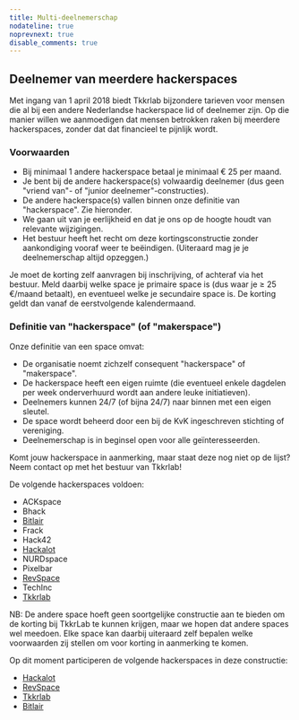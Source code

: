```yaml
---
title: Multi-deelnemerschap
nodateline: true
noprevnext: true
disable_comments: true
---
```


## Deelnemer van meerdere hackerspaces
Met ingang van 1 april 2018 biedt Tkkrlab bijzondere tarieven voor mensen die al bij een andere Nederlandse hackerspace lid of deelnemer zijn. Op die manier willen we aanmoedigen dat mensen betrokken raken bij meerdere hackerspaces, zonder dat dat financieel te pijnlijk wordt.

### Voorwaarden
 - Bij minimaal 1 andere hackerspace betaal je minimaal € 25 per maand.
 - Je bent bij de andere hackerspace(s) volwaardig deelnemer (dus geen "vriend van"- of "junior deelnemer"-constructies).
 - De andere hackerspace(s) vallen binnen onze definitie van "hackerspace". Zie hieronder.
 - We gaan uit van je eerlijkheid en dat je ons op de hoogte houdt van relevante wijzigingen.
 - Het bestuur heeft het recht om deze kortingsconstructie zonder aankondiging vooraf weer te beëindigen. (Uiteraard mag je je deelnemerschap altijd opzeggen.)

 Je moet de korting zelf aanvragen bij inschrijving, of achteraf via het bestuur. Meld daarbij welke space je primaire space is (dus waar je ≥ 25 €/maand betaalt), en eventueel welke je secundaire space is. De korting geldt dan vanaf de eerstvolgende kalendermaand.

### Definitie van "hackerspace" (of "makerspace")
Onze definitie van een space omvat:

 - De organisatie noemt zichzelf consequent "hackerspace" of "makerspace".
 - De hackerspace heeft een eigen ruimte (die eventueel enkele dagdelen per week onderverhuurd wordt aan andere leuke initiatieven).
 - Deelnemers kunnen 24/7 (of bijna 24/7) naar binnen met een eigen sleutel.
 - De space wordt beheerd door een bij de KvK ingeschreven stichting of vereniging.
 - Deelnemerschap is in beginsel open voor alle geïnteresseerden.

Komt jouw hackerspace in aanmerking, maar staat deze nog niet op de lijst? Neem contact op met het bestuur van Tkkrlab!

De volgende hackerspaces voldoen:

 - ACKspace
 - Bhack
 - [Bitlair](https://bitlair.nl/Multi-deelnemerschap)
 - Frack
 - Hack42
 - [Hackalot](https://hackalot.nl/Multi-deelnemerschap)
 - NURDspace
 - Pixelbar
 - [RevSpace](https://revspace.nl/index.php?title=Multi-deelnemerschap)
 - TechInc
 - [Tkkrlab](https://www.tkkrlab.nl)

NB: De andere space hoeft geen soortgelijke constructie aan te bieden om de korting bij TkkrLab te kunnen krijgen, maar we hopen dat andere spaces wel meedoen. Elke space kan daarbij uiteraard zelf bepalen welke voorwaarden zij stellen om voor korting in aanmerking te komen.

Op dit moment participeren de volgende hackerspaces in deze constructie:

 - [Hackalot](https://hackalot.nl/Multi-deelnemerschap)
 - [RevSpace](https://revspace.nl/index.php?title=Multi-deelnemerschap)
 - [Tkkrlab](https://www.tkkrlab.nl)
 - [Bitlair](https://bitlair.nl/Multi-deelnemerschap)

